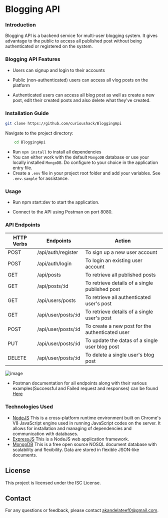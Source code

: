 # Blogging API

### Introduction

Blogging API is a backend service for multi-user blogging system. It gives advantage to the public to access all published post without being authenticated or registered on the system.


### Blogging API Features

* Users can signup and login to their accounts

* Public (non-authenticated) users can access all vlog posts on the platform

* Authenticated users can access all blog post as well as create a new post, edit their created posts and also delete 
what they've created.

### Installation Guide

```bash
git clone https://github.com/curioushack/BloggingApi
```

Navigate to the project directory:
```bash
    cd BloggingApi
```
* Run `npm install` to install all dependencies
* You can either work with the default `MongoDB` database or use your locally installed `MongoDB`. Do configure to your choice in the application entry file.
* Create a `.env` file in your project root folder and add your variables. See `.env.sample` for assistance.

### Usage

* Run npm start:dev to start the application.

* Connect to the API using Postman on port 8080.

### API Endpoints
| HTTP Verbs | Endpoints | Action |
| --- | --- | --- |
| POST | /api/auth/register | To sign up a new user account |
| POST | /api/auth/login | To login an existing user account |
| GET | /api/posts | To retrieve all published posts |
| GET | /api/posts/:id | To retrieve details of a single published post |
| GET | /api/users/posts | To retrieve all authenticated user's post |
| GET | /api/user/posts/:id | To retrieve details of a single user's post |
| POST | /api/user/posts/:id | To create a new post for the authenticated user |
| PUT | /api/user/posts/:id | To update the datas of a single user blog post |
| DELETE | /api/user/posts/:id | To delete a single user's blog post |

![image](https://github.com/user-attachments/assets/f27499eb-91f5-4d5c-ab00-81711d97aa6a)

* Postman documentation for all endpoints along with their various examples(Successful and Failed request and responses) can be found
<a href="https://documenter.getpostman.com/view/27523942/2sAYJ3DLf9" target="_blank">Here</a>

### Technologies Used

* [NodeJS](https://nodejs.org/) This is a cross-platform runtime environment built on Chrome's V8 JavaScript engine used in running JavaScript codes on the server. It allows for installation and managing of dependencies and communication with databases.
* [ExpressJS](https://www.expresjs.org/) This is a NodeJS web application framework.
* [MongoDB](https://www.mongodb.com/) This is a free open source NOSQL document database with scalability and flexibility. Data are stored in flexible JSON-like documents.


## License

This project is licensed under the ISC License.

## Contact

For any questions or feedback, please contact akandelateef0@gmail.com.
